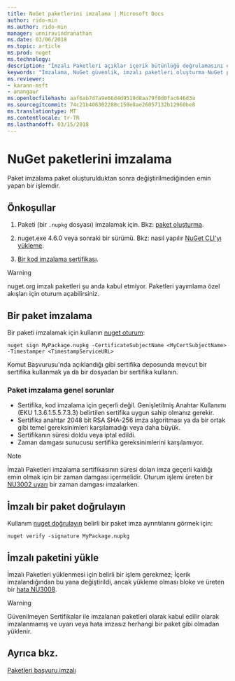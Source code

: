 ```yaml
---
title: NuGet paketlerini imzalama | Microsoft Docs
author: rido-min
ms.author: rido-min
manager: unniravindranathan
ms.date: 03/06/2018
ms.topic: article
ms.prod: nuget
ms.technology: 
description: "İmzalı Paketleri açıklar içerik bütünlüğü doğrulamasını etkinleştirmek için kullanılabilir."
keywords: "İmzalama, NuGet güvenlik, imzalı paketleri oluşturma NuGet paketi"
ms.reviewer:
- karann-msft
- anangaur
ms.openlocfilehash: aaf6ab7d7a9e66d4d9519d8aa79f0d0fac646d3a
ms.sourcegitcommit: 74c21b406302288c158e8ae26057132b12960be8
ms.translationtype: MT
ms.contentlocale: tr-TR
ms.lasthandoff: 03/15/2018
---
```

# <a name="signing-nuget-packages"></a>NuGet paketlerini imzalama

Paket imzalama paket oluşturulduktan sonra değiştirilmediğinden emin yapan bir işlemdir.

## <a name="prerequisites"></a>Önkoşullar

1. Paketi (bir `.nupkg` dosyası) imzalamak için. Bkz: [paket oluşturma](creating-a-package.md).

1. nuget.exe 4.6.0 veya sonraki bir sürümü. Bkz: nasıl yapılır [NuGet CLI'yı yükleme](../install-nuget-client-tools.md#nugetexe-cli).

1. [Bir kod imzalama sertifikası](../reference/signed-packages-reference.md#get-a-code-signing-certificate).

> [!Warning]
> nuget.org imzalı paketleri şu anda kabul etmiyor. Paketleri yayımlama özel akışları için oturum açabilirsiniz.

## <a name="sign-a-package"></a>Bir paket imzalama

Bir paketi imzalamak için kullanın [nuget oturum](../tools/cli-ref-sign.md):

```cli
nuget sign MyPackage.nupkg -CertificateSubjectName <MyCertSubjectName> -Timestamper <TimestampServiceURL>
```

Komut Başvurusu'nda açıklandığı gibi sertifika deposunda mevcut bir sertifika kullanmak ya da bir dosyadan bir sertifika kullanın.

### <a name="common-problems-when-signing-a-package"></a>Paket imzalama genel sorunlar

- Sertifika, kod imzalama için geçerli değil. Genişletilmiş Anahtar Kullanımı (EKU 1.3.6.1.5.5.7.3.3) belirtilen sertifika uygun sahip olmanız gerekir.
- Sertifika anahtar 2048 bit RSA SHA-256 imza algoritması ya da bir ortak gibi temel gereksinimleri karşılamadığı veya daha büyük.
- Sertifikanın süresi doldu veya iptal edildi.
- Zaman damgası sunucusu sertifika gereksinimlerini karşılamıyor.

> [!Note]
> İmzalı Paketleri imzalama sertifikasının süresi dolan imza geçerli kaldığı emin olmak için bir zaman damgası içermelidir. Oturum işlemi üreten bir [NU3002 uyarı](../reference/Errors-and-Warnings.md#nu3002) bir zaman damgası imzalarken.

## <a name="verify-a-signed-package"></a>İmzalı bir paket doğrulayın

Kullanım [nuget doğrulayın](../tools/cli-ref-verify.md) belirli bir paket imza ayrıntılarını görmek için:

```cli
nuget verify -signature MyPackage.nupkg
```

## <a name="install-a-signed-package"></a>İmzalı paketini yükle

İmzalı Paketleri yüklenmesi için belirli bir işlem gerekmez; İçerik imzalandığından bu yana değiştirildi, ancak yükleme olması bloke ve üreten bir [hata NU3008](../reference/Errors-and-Warnings.md#nu3008).

> [!Warning]
> Güvenilmeyen Sertifikalar ile imzalanan paketleri olarak kabul edilir olarak imzalanmamış ve uyarı veya hata imzasız herhangi bir paket gibi olmadan yüklenir.

## <a name="see-also"></a>Ayrıca bkz.

[Paketleri başvuru imzalı](../reference/Signed-Packages-Reference.md)
